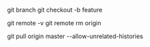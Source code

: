


git branch
git checkout -b feature

git remote -v
git remote rm origin

git pull origin master --allow-unrelated-histories